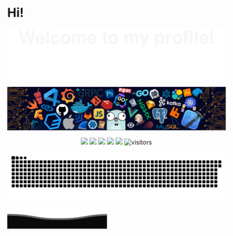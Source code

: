 # Hi!

![](assets/Bottom_up.svg)

<img src="./picture/header_.png" style="zoom:50%;" />

<p align="center">
    <a href="https://github.com/Vegetable-SYC/Vegetable-SYC"><img src="https://img.shields.io/badge/status-updating-brightgreen.svg"></a>
    <a href="https://github.com/python/cpython"><img src="https://img.shields.io/badge/Python-3.12-FF1493.svg"></a>
    <a href="https://github.com/Vegetable-SYC/Vegetable-SYC/graphs/contributors"><img src="https://img.shields.io/github/contributors/Vegetable-SYC/IMU_Fusion_SYC?color=blue"></a>
    <a href="https://github.com/Vegetable-SYC/Vegetable-SYC/stargazers"><img src="https://img.shields.io/github/stars/Vegetable-SYC/IMU_Fusion_SYC.svg?logo=github"></a>
    <a href="https://github.com/Vegetable-SYC/Vegetable-SYC/network/members"><img src="https://img.shields.io/github/forks/Vegetable-SYC/IMU_Fusion_SYC.svg?color=blue&logo=github"></a>
    <img src="https://visitor-badge.laobi.icu/badge?page_id=Vegetable-SYC.Vegetable-SYC" alt="visitors"/>   
</p>

![Vegetable-SYC's github activity graph](https://raw.githubusercontent.com/Vegetable-SYC/Vegetable-SYC/output/github-contribution-grid-snake.svg)

![](assets/Bottom_down.svg)

